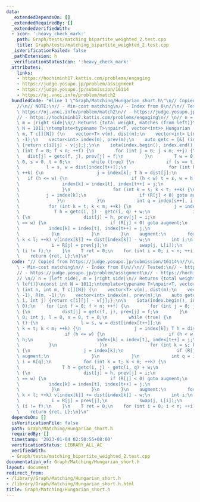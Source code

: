 ```yaml
---
data:
  _extendedDependsOn: []
  _extendedRequiredBy: []
  _extendedVerifiedWith:
  - icon: ':heavy_check_mark:'
    path: Graph/tests/matching_bipartite_weighted_2.test.cpp
    title: Graph/tests/matching_bipartite_weighted_2.test.cpp
  _isVerificationFailed: false
  _pathExtension: h
  _verificationStatusIcon: ':heavy_check_mark:'
  attributes:
    links:
    - https://hochiminh17.kattis.com/problems/engaging
    - https://judge.yosupo.jp/problem/assignment
    - https://judge.yosupo.jp/submission/16114
    - https://oj.vnoi.info/problem/match2
  bundledCode: "#line 1 \"Graph/Matching/Hungarian_short.h\"\n// Copied from https://judge.yosupo.jp/submission/16114\n\
    //\n// NOTE:\n// - Min-cost matching\n// - Index from 0\n//\n// Tested:\n// -\
    \ https://oj.vnoi.info/problem/match2\n// - https://judge.yosupo.jp/problem/assignment\n\
    // - https://hochiminh17.kattis.com/problems/engaging\n// \n// n = |left side|,\
    \ m = |right side|\n// Returns {total weight, matches (from left)}\nconst int\
    \ N = 1011;\ntemplate<typename T>\npair<T, vector<int>> Hungarian (int n, int\
    \ m, T c[][N]) {\n    vector<T> v(m), dist(m);\n    vector<int> L(n, -1), R(m,\
    \ -1);\n    vector<int> index(m), prev(m);\n    auto getc = [&] (int i, int j)\
    \ {return c[i][j] - v[j];};\n\n    iota(index.begin(), index.end(), 0);\n    for\
    \ (int f = 0; f < n; ++f) {\n        for (int j = 0; j < m; ++j) {\n         \
    \   dist[j] = getc(f, j), prev[j] = f;\n        }\n        T w = 0; int j, l =\
    \ 0, s = 0, t = 0;\n        while (true) {\n            if (s == t) {\n      \
    \          l = s, w = dist[index[t++]];\n                for (int k = t; k < m;\
    \ ++k) {\n                    j = index[k]; T h = dist[j];\n                 \
    \   if (h <= w) {\n                        if (h < w) t = s, w = h;\n        \
    \                index[k] = index[t], index[t++] = j;\n                    }\n\
    \                }\n                for (int k = s; k < t; ++k) {\n          \
    \          j = index[k];\n                    if (R[j] < 0) goto augment;\n  \
    \              }\n            }\n            int q = index[s++], i = R[q];\n \
    \           for (int k = t; k < m; ++k) {\n                j = index[k];\n   \
    \             T h = getc(i, j) - getc(i, q) + w;\n                if (h < dist[j])\
    \ {\n                    dist[j] = h, prev[j] = i;\n                    if (h\
    \ == w) {\n                        if (R[j] < 0) goto augment;\n             \
    \           index[k] = index[t], index[t++] = j;\n                    }\n    \
    \            }\n            }\n        }\n    augment:\n        for (int k = 0;\
    \ k < l; ++k) v[index[k]] += dist[index[k]] - w;\n        int i;\n        do {\n\
    \            i = R[j] = prev[j];\n            swap(j, L[i]);\n        } while\
    \ (i != f);\n    }\n    T ret = 0;\n    for (int i = 0; i < n; ++i) ret += c[i][L[i]];\n\
    \    return {ret, L};\n}\n"
  code: "// Copied from https://judge.yosupo.jp/submission/16114\n//\n// NOTE:\n//\
    \ - Min-cost matching\n// - Index from 0\n//\n// Tested:\n// - https://oj.vnoi.info/problem/match2\n\
    // - https://judge.yosupo.jp/problem/assignment\n// - https://hochiminh17.kattis.com/problems/engaging\n\
    // \n// n = |left side|, m = |right side|\n// Returns {total weight, matches (from\
    \ left)}\nconst int N = 1011;\ntemplate<typename T>\npair<T, vector<int>> Hungarian\
    \ (int n, int m, T c[][N]) {\n    vector<T> v(m), dist(m);\n    vector<int> L(n,\
    \ -1), R(m, -1);\n    vector<int> index(m), prev(m);\n    auto getc = [&] (int\
    \ i, int j) {return c[i][j] - v[j];};\n\n    iota(index.begin(), index.end(),\
    \ 0);\n    for (int f = 0; f < n; ++f) {\n        for (int j = 0; j < m; ++j)\
    \ {\n            dist[j] = getc(f, j), prev[j] = f;\n        }\n        T w =\
    \ 0; int j, l = 0, s = 0, t = 0;\n        while (true) {\n            if (s ==\
    \ t) {\n                l = s, w = dist[index[t++]];\n                for (int\
    \ k = t; k < m; ++k) {\n                    j = index[k]; T h = dist[j];\n   \
    \                 if (h <= w) {\n                        if (h < w) t = s, w =\
    \ h;\n                        index[k] = index[t], index[t++] = j;\n         \
    \           }\n                }\n                for (int k = s; k < t; ++k)\
    \ {\n                    j = index[k];\n                    if (R[j] < 0) goto\
    \ augment;\n                }\n            }\n            int q = index[s++],\
    \ i = R[q];\n            for (int k = t; k < m; ++k) {\n                j = index[k];\n\
    \                T h = getc(i, j) - getc(i, q) + w;\n                if (h < dist[j])\
    \ {\n                    dist[j] = h, prev[j] = i;\n                    if (h\
    \ == w) {\n                        if (R[j] < 0) goto augment;\n             \
    \           index[k] = index[t], index[t++] = j;\n                    }\n    \
    \            }\n            }\n        }\n    augment:\n        for (int k = 0;\
    \ k < l; ++k) v[index[k]] += dist[index[k]] - w;\n        int i;\n        do {\n\
    \            i = R[j] = prev[j];\n            swap(j, L[i]);\n        } while\
    \ (i != f);\n    }\n    T ret = 0;\n    for (int i = 0; i < n; ++i) ret += c[i][L[i]];\n\
    \    return {ret, L};\n}\n"
  dependsOn: []
  isVerificationFile: false
  path: Graph/Matching/Hungarian_short.h
  requiredBy: []
  timestamp: '2023-01-04 02:50:55+08:00'
  verificationStatus: LIBRARY_ALL_AC
  verifiedWith:
  - Graph/tests/matching_bipartite_weighted_2.test.cpp
documentation_of: Graph/Matching/Hungarian_short.h
layout: document
redirect_from:
- /library/Graph/Matching/Hungarian_short.h
- /library/Graph/Matching/Hungarian_short.h.html
title: Graph/Matching/Hungarian_short.h
---
```

